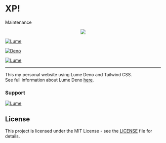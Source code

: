 # XP!
Maintenance

<p align="center">
<img src="https://media1.giphy.com/media/qfLUF9PuBV9SRZKJcv/giphy.webp?cid=6c09b952o8yr0d662y5194r32202gh6somn6n8d6sxeb9wue&ep=v1_internal_gif_by_id&rid=giphy.webp&ct=g">

[![Lume](https://img.shields.io/badge/Made%20with-Lume-%23000?style=for-the-badge
)](https://lume.land/)

[![Deno](https://img.shields.io/badge/deno.land%2Fx-v1.18.5-%23000?style=for-the-badge&logo=deno&logoColor=white)
](https://deno.land/x/lume)

[![Lume](https://img.shields.io/badge/Tailwind%20css-%230ea5e9?style=for-the-badge&logo=tailwindcss&logoColor=white)](https://tailwindcss.com/)
</p>

---
This my personal website using Lume Deno and Tailwind CSS.<br>
See full information about Lume Deno [here](https://lume.land/).

### Support
[![Lume](https://img.shields.io/badge/Support%20this%20project-%23f43f5e?style=for-the-badge&logo=ko-fi&logoColor=white
)](https://ko-fi/ahmadfarhan)

## License
This project is licensed under the MIT License - see the [LICENSE](https://github.com/ahmadxp/ahmadxp.github.io/blob/main/LICENSE) file for details.
